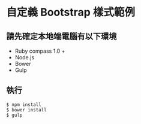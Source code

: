 # 自定義 Bootstrap 樣式範例

## 請先確定本地端電腦有以下環境

- Ruby compass 1.0 +
- Node.js
- Bower
- Gulp

## 執行

	$ npm install
	$ bower install
	$ gulp


